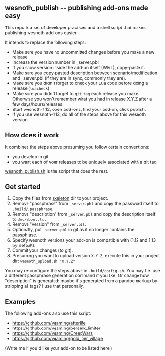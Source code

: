 ## wesnoth_publish -- publishing add-ons made easy

This repo is a set of developer practices and a shell script that makes publishing wesnoth add-ons easier.

It intends to replace the following steps:

* Make sure you have no uncommitted changes before you make a new release.
* Increase the version number in _server.pbl
* If you show version inside the add-on itself (WML), copy-paste it.
* Make sure you copy-pasted description between scenario/modification and _server.pbl (if they are in sync, commonly they are).
* Make sure you didn't forget to check your Lua code before doing a release (`luacheck`)
* Make sure you didn't forget to `git tag` each release you make. Otherwise you won't remember what you had in release X.Y.Z after a few days/hours/releases.
* Start wesnoth-1.12, open add-ons, find your add-on, click publish.
* If you use wesnoth-1.13, do all of the steps above for this wesnoth version.

## How does it work

It combines the steps above presuming you follow certain conventions:

* you develop in git
* you want each of your releases to be uniquely associated with a git tag

[wesnoth_publish.sh](./wesnoth_publish.sh) is the script that does the rest.

## Get started

1. Copy the files from [skeleton](./skeleton) dir to your project.
1. Remove "passphrase" from `_server.pbl` and copy the password itself to `.build/.passphrase`.
1. Remove "description" from `_server.pbl` and copy the description itself to `doc/about.txt`.
1. Remove "version" from `_server.pbl`.
1. Optionally, put `_server.pbl` in git as it no longer contains the passphrase.
1. Specify wesnoth versions your add-on is compatible with (1.12 and 1.13 by default).
1. Commit your changes (to git).
1. Presuming you want to upload version `X.Y.Z`, execute this in your project dir:
`wesnoth_upload.sh "X.Y.Z"`

You may re-configure the steps above in `.build/config.sh`. You may f.e. use a different passphrase generation command if you like. Or change how "description" is generated: maybe it's generated from a pandoc markup by stripping all tags? I use that personally.

## Examples
The following add-ons also use this script:

* https://github.com/vgaming/afterlife
* https://github.com/vgaming/berserk_limiter
* https://github.com/vgaming/CreepWars
* https://github.com/vgaming/gold_per_village

(Write me if you'd like your add-on to be listed here.)
